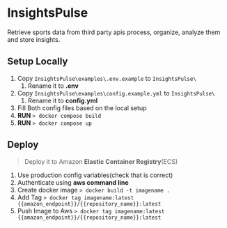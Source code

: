 # InsightsPulse
Retrieve sports data from third party apis process, organize, analyze them and store insights.

## Setup Locally
1. Copy `InsightsPulse\examples\.env.example` to `InsightsPulse\`
   1. Rename it to **.env**
2. Copy `InsightsPulse\examples\config.example.yml` to `InsightsPulse\`
   1. Rename it to **config.yml**
3. Fill Both config files based on the local setup
4. **RUN** `> docker compose build`
5. **RUN** `> docker compose up`
   
## Deploy

> Deploy it to Amazon **Elastic Container Registry**(ECS)

1. Use production config variables(check that is correct)
2. Authenticate using **aws command line**
3. Create docker image 
    `> docker build -t imagename .`
4. Add Tag
   `> docker tag imagename:latest {{amazon_endpoint}}/{{repository_name}}:latest`
5. Push Image to Aws
   `> docker tag imagename:latest {{amazon_endpoint}}/{{repository_name}}:latest`
